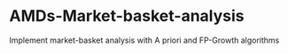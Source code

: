 # AMDs-Market-basket-analysis
Implement market-basket analysis with A priori and FP-Growth algorithms
